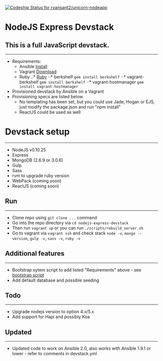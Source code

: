 [ ![Codeship Status for rvansant2/unicorn-nodeapp](https://codeship.com/projects/184dc6b0-a563-0132-c797-6e676e1a86e3/status?branch=master)](https://codeship.com/projects/66673)

NodeJS Express Devstack
============
## This is a full JavaScript devstack. ##
-------------------
 - Requirements:
    - Ansible [Install](https://docs.ansible.com/ansible/intro_installation.html)
    - Vagrant [Download](https://www.vagrantup.com/downloads.html)
    - Ruby
        ..* [Ruby](http://victorleungtw.com/ruby-gems/)
        ⋅⋅* berkshelf `gem install berkshelf`
        ⋅⋅* vagrant-berkshelf `gem install berkshelf`
        ⋅⋅* vagrant-hostmanager `gem install vagrant-hostmanager`
 - Provisioned devstack by Ansible on a Vagrant
 - Provisioning specs are listed below.
   - No templating has been set, but you could use Jade, Hogan or EJS, just modify the package.json and run "npm install"
   - ReactJS could be used as well

# Devstack setup #
-------------------
- NodeJS v0.10.25
- Express
- MongoDB (2.6.9 or 3.0.6)
- Gulp
- Sass
- rvm to upgrade ruby version
- WebPack (coming soon)
- ReactJS (coming soon)

## Run ##
-------------------
- Clone repo using `git clone ...` command
- Go into the repo directory via `cd nodejs-express-devstack`
- Then run `vagrant up` or you can run `./scripts/rebuild_server.sh`
- Go to vagrant via `vagrant ssh` and check stack `node -v`, `mongo --version`, `gulp -v`, `sass -v`, `ruby -v`

## Additional features ##
-------------------
- Bootstrap sytem script to add listed "Requirements" above - see [bootstrap script](https://github.com/rvansant2/playground/tree/master/scripts_playground/bash_playground/macos_devtools_bootstrap)
- Add default database and possible seeding

## Todo ##
-------------------
- Upgrade nodejs version to option 4.x/5.x
- Add support for Hapi and possibly Koa

## Updated ##
-------------------
- Updated code to work on Ansible 2.0, also works with Ansible 1.9.1 or lower - refer to comments in devstack.yml
